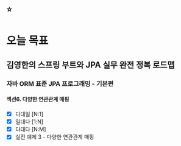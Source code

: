 ## :star:

# 오늘 목표

## 김영한의 스프링 부트와 JPA 실무 완전 정복 로드맵
### 자바 ORM 표준 JPA 프로그래밍 - 기본편
#### 섹션6. 다양한 연관관계 매핑
- [x] 다대일 [N:1]
- [x] 일대다 [1:N]
- [x] 다대다 [N:M]
- [x] 실전 예제 3 - 다양한 연관관계 매핑 
